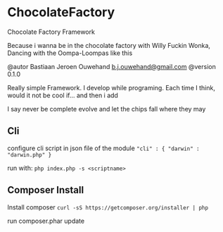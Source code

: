 ChocolateFactory
================

Chocolate Factory Framework

Because i wanna be in the chocolate factory with Willy Fuckin Wonka, Dancing with the Oompa-Loompas like this

@autor       Bastiaan Jeroen Ouwehand <b.j.ouwehand@gmail.com>
@version     0.1.0

Really simple Framework. I develop while programing. Each time I think, would it not be cool if... and then i add

I say never be complete
evolve
and let the chips fall where they may

Cli
---
configure cli script in json file of the module
`
"cli" : {
    "darwin" : "darwin.php"
}
`

run with:
 `php index.php -s <scriptname>`

Composer Install
----------------

Install composer
`curl -sS https://getcomposer.org/installer | php`

run composer.phar update

